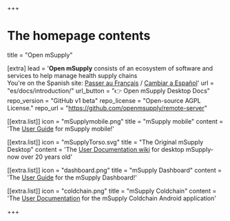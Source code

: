 +++


# The homepage contents
title = "Open mSupply"

[extra]
lead = '<b>Open mSupply</b> consists of an ecosystem of software and services to help manage health supply chains</br>You&#39;re on the Spanish site: <a href="/fr">Passer au Français</a> / <a href="/es">Cambiar a Español</a>'
url = "es/docs/introduction/"
url_button = "👉 Open mSupply Desktop Docs"
repo_version = "GitHub v1 beta"
repo_license = "Open-source AGPL License."
repo_url = "https://github.com/openmsupply/remote-server"


[[extra.list]]
icon = "mSupplymobile.png"
title = "mSupply mobile"
content = 'The <a href="/mobile/introduction/introduction">User Guide</a> for mSupply mobile!'

[[extra.list]]
icon = "mSupplyTorso.svg"
title = "The Original mSupply Desktop"
content = 'The <a href="https://docs.msupply.org.nz/">User Documentation wiki</a> for desktop mSupply- now over 20 years old'

[[extra.list]]
icon = "dashboard.png"
title = "mSupply Dashboard"
content = 'The <a href="/dashboard/introduction">User Guide</a> for the mSupply Dashboard!'

[[extra.list]]
icon = "coldchain.png"
title = "mSupply Coldchain"
content = 'The <a href="/coldchain/introduction">User Documentation</a> for the mSupply Coldchain Android application'

+++
